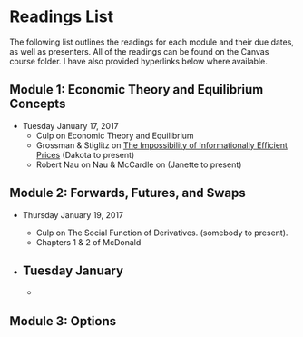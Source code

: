 # Readings List

The following list outlines the readings for each module and their due dates, as well as presenters. All of the readings
can be found on the Canvas course folder. I have also provided hyperlinks below where available. 

## Module 1: Economic Theory and Equilibrium Concepts

* Tuesday January 17, 2017
	- Culp on Economic Theory and Equilibrium
	- Grossman & Stiglitz on [The Impossibility of Informationally Efficient Prices]() (Dakota to present)
	- Robert Nau on []() Nau & McCardle on []() (Janette to present)

## Module 2: Forwards, Futures, and Swaps

* Thursday January 19, 2017
	- Culp on The Social Function of Derivatives. (somebody to present).
	- Chapters 1 & 2 of McDonald

* Tuesday January 
	- 
	- 



## Module 3: Options
